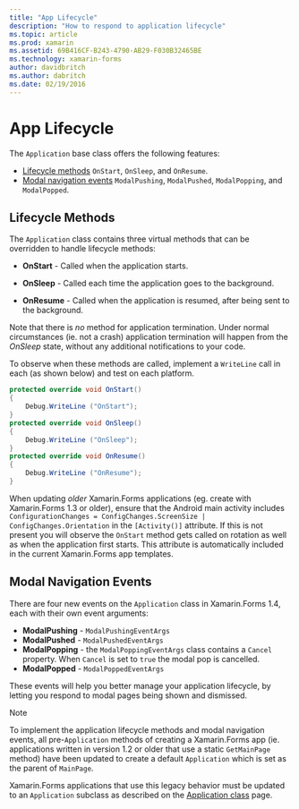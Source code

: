 ```yaml
---
title: "App Lifecycle"
description: "How to respond to application lifecycle"
ms.topic: article
ms.prod: xamarin
ms.assetid: 69B416CF-B243-4790-AB29-F030B32465BE
ms.technology: xamarin-forms
author: davidbritch
ms.author: dabritch
ms.date: 02/19/2016
---
```


# App Lifecycle

The `Application` base class offers the following features:

* [Lifecycle methods](#Lifecycle_Methods) `OnStart`, `OnSleep`, and `OnResume`.
* [Modal navigation events](#modal) `ModalPushing`, `ModalPushed`, `ModalPopping`, and `ModalPopped`.

## Lifecycle Methods

The `Application` class contains three virtual methods that
  can be overridden to handle lifecycle methods:

* **OnStart** - Called when the application starts.

* **OnSleep** - Called each time the application goes to the background.

* **OnResume** - Called when the application is resumed, after being sent to the background.

Note that there is *no* method for application termination.
  Under normal circumstances (ie. not a crash) application
  termination will happen from the *OnSleep* state, without
  any additional notifications to your code.

To observe when these methods are called, implement a `WriteLine`
  call in each (as shown below) and test on each platform.

```csharp
protected override void OnStart()
{
	Debug.WriteLine ("OnStart");
}
protected override void OnSleep()
{
	Debug.WriteLine ("OnSleep");
}
protected override void OnResume()
{
	Debug.WriteLine ("OnResume");
}
```

When updating *older* Xamarin.Forms applications (eg. create with Xamarin.Forms 1.3 or older),
ensure that the Android
main activity includes `ConfigurationChanges = ConfigChanges.ScreenSize | ConfigChanges.Orientation`
in the `[Activity()]` attribute. If this is not present you will observe the `OnStart` method gets
called on rotation as well as when the application first starts. This attribute is automatically
included in the current Xamarin.Forms app templates.

<a name="modal" />

## Modal Navigation Events

There are four new events on the `Application` class in Xamarin.Forms 1.4,
  each with their own event arguments:

* **ModalPushing** - `ModalPushingEventArgs`
* **ModalPushed** - `ModalPushedEventArgs`
* **ModalPopping** - the `ModalPoppingEventArgs` class contains a
  `Cancel` property. When `Cancel` is set to `true` the modal pop
  is cancelled.
* **ModalPopped** - `ModalPoppedEventArgs`

These events will help you better manage your application lifecycle, by
  letting you respond to modal pages being shown and dismissed.

> [!NOTE]
> To implement the application lifecycle methods and modal navigation events,
> all pre-`Application` methods
> of creating a Xamarin.Forms app (ie. applications written in version
> 1.2 or older that use a static `GetMainPage` method)
> have been updated to create a default `Application` which is
> set as the parent of `MainPage`.
>
> Xamarin.Forms applications that use this legacy behavior must be updated to
> an `Application` subclass as described on the
> [Application class](~/xamarin-forms/app-fundamentals/application-class.md) page.
